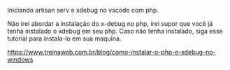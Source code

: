 Iniciando artisan serv e xdebug no vscode com php.

Não irei abordar a instalação do x-debug no php, irei supor que você já tenha instalado o xdebug em seu php. Caso não tenha instalado, siga esse tutorial para instala-lo em sua maquina.

https://www.treinaweb.com.br/blog/como-instalar-o-php-e-xdebug-no-windows
